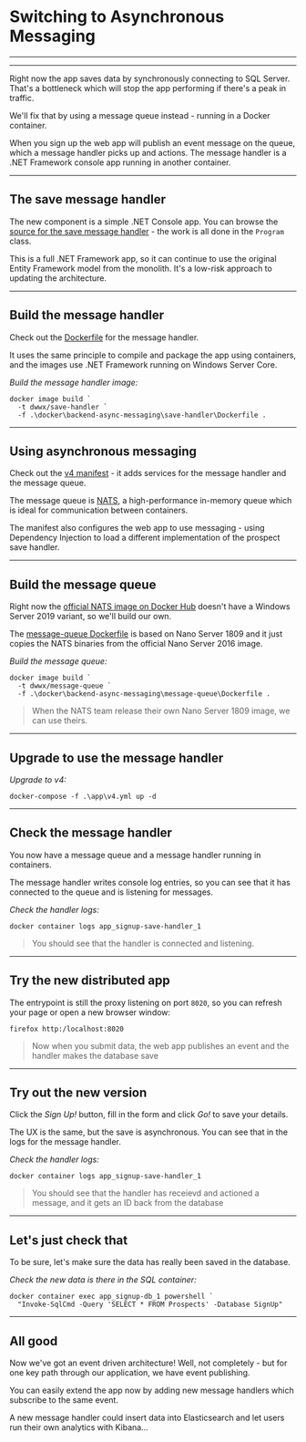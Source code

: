 ﻿# Switching to Asynchronous Messaging

---

<section data-background-image="/img/backend/Slide2.png">

---

Right now the app saves data by synchronously connecting to SQL Server. That's a bottleneck which will stop the app performing if there's a peak in traffic.

We'll fix that by using a message queue instead - running in a Docker container. 

When you sign up the web app will publish an event message on the queue, which a message handler picks up and actions. The message handler is a .NET Framework console app running in another container.

---

## The save message handler

The new component is a simple .NET Console app. You can browse the [source for the save message handler](./src/SignUp.MessageHandlers.SaveProspect) - the work is all done in the `Program` class.

This is a full .NET Framework app, so it can continue to use the original Entity Framework model from the monolith. It's a low-risk approach to updating the architecture.

---

## Build the message handler

Check out the [Dockerfile](./docker/backend-async-messaging/save-handler/Dockerfile) for the message handler. 

It uses the same principle to compile and package the app using containers, and the images use .NET Framework running on Windows Server Core. 

_Build the message handler image:_

```
docker image build `
  -t dwwx/save-handler `
  -f .\docker\backend-async-messaging\save-handler\Dockerfile .
```

---

## Using asynchronous messaging

Check out the [v4 manifest](./app/v4.yml) - it adds services for the message handler and the message queue.

The message queue is [NATS](https://nats.io), a high-performance in-memory queue which is ideal for communication between containers.

The manifest also configures the web app to use messaging - using Dependency Injection to load a different implementation of the prospect save handler.

---

## Build the message queue

Right now the [official NATS image on Docker Hub]() doesn't have a Windows Server 2019 variant, so we'll build our own.

The [message-queue Dockerfile]() is based on Nano Server 1809 and it just copies the NATS binaries from the official Nano Server 2016 image.

_Build the message queue:_

```
docker image build `
  -t dwwx/message-queue `
  -f .\docker\backend-async-messaging\message-queue\Dockerfile .
```

> When the NATS team release their own Nano Server 1809 image, we can use theirs.

---

## Upgrade to use the message handler

_Upgrade to v4:_

```
docker-compose -f .\app\v4.yml up -d
```

---

## Check the message handler

You now have a message queue and a message handler running in containers. 

The message handler writes console log entries, so you can see that it has connected to the queue and is listening for messages.

_Check the handler logs:_

```
docker container logs app_signup-save-handler_1
```

> You should see that the handler is connected and listening.

---

## Try the new distributed app

The entrypoint is still the proxy listening on port `8020`, so you can refresh your page or open a new browser window:

```
firefox http:/localhost:8020
```

> Now when you submit data, the web app publishes an event and the handler makes the database save

---

## Try out the new version

Click the _Sign Up!_ button, fill in the form and click _Go!_ to save your details.

The UX is the same, but the save is asynchronous. You can see that in the logs for the message handler.

_Check the handler logs:_

```
docker container logs app_signup-save-handler_1
```

> You should see that the handler has receievd and actioned a message, and it gets an ID back from the database

---

## Let's just check that

To be sure, let's make sure the data has really been saved in the database.

_Check the new data is there in the SQL container:_

```
docker container exec app_signup-db_1 powershell `
  "Invoke-SqlCmd -Query 'SELECT * FROM Prospects' -Database SignUp"
```

---

## All good

Now we've got an event driven architecture! Well, not completely - but for one key path through our application, we have event publishing.

You can easily extend the app now by adding new message handlers which subscribe to the same event.

A new message handler could insert data into Elasticsearch and let users run their own analytics with Kibana...
